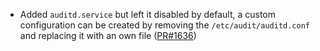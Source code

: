 - Added `auditd.service` but left it disabled by default, a custom configuration can be created by removing the `/etc/audit/auditd.conf` and replacing it with an own file ([PR#1636](https://github.com/flatcar-linux/coreos-overlay/pull/1636))

